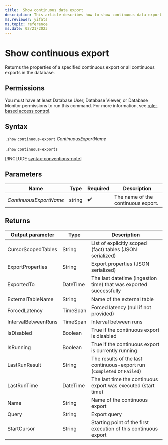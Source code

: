 ```yaml
---
title:  Show continuous data export
description: This article describes how to show continuous data export properties in Azure Data Explorer.
ms.reviewer: yifats
ms.topic: reference
ms.date: 02/21/2023
---
```

# Show continuous export

Returns the properties of a specified continuous export or all continuous exports in the database.

## Permissions

You must have at least Database User, Database Viewer, or Database Monitor permissions to run this command. For more information, see [role-based access control](../access-control/role-based-access-control.md).

## Syntax

`.show` `continuous-export` *ContinuousExportName*

`.show` `continuous-exports`

[!INCLUDE [syntax-conventions-note](../../../includes/syntax-conventions-note.md)]

## Parameters

| Name | Type | Required | Description |
|--|--|--|--|
| *ContinuousExportName* | string |  :heavy_check_mark: | The name of the continuous export. |

## Returns

| Output parameter    | Type     | Description                                                             |
|---------------------|----------|-------------------------------------------------------------------------|
| CursorScopedTables  | String   | List of explicitly scoped (fact) tables (JSON serialized)               |
| ExportProperties    | String   | Export properties (JSON serialized)                                     |
| ExportedTo          | DateTime | The last datetime (ingestion time) that was exported successfully       |
| ExternalTableName   | String   | Name of the external table                                              |
| ForcedLatency       | TimeSpan | Forced latency (null if not provided)                                   |
| IntervalBetweenRuns | TimeSpan | Interval between runs                                                   |
| IsDisabled          | Boolean  | True if the continuous export is disabled                               |
| IsRunning           | Boolean  | True if the continuous export is currently running                      |
| LastRunResult       | String   | The results of the last continuous-export run (`Completed` or `Failed`) |
| LastRunTime         | DateTime | The last time the continuous export was executed (start time)           |
| Name                | String   | Name of the continuous export                                           |
| Query               | String   | Export query                                                            |
| StartCursor         | String   | Starting point of the first execution of this continuous export         |